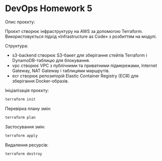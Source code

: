 # DevOps Homework 5

Опис проєкту:

Проєкт створює інфраструктуру на AWS за допомогою Terraform.  
Використовується підхід «Infrastructure as Code» з розбиттям на модулі.

Структура:

- s3-backend створює S3-бакет для зберігання стейтів Terraform і DynamoDB-таблицю для блокування.
- vpc створює VPC з публічними та приватними підмережами, Internet Gateway, NAT Gateway і таблицями маршрутів.
- ecr створює репозиторій Elastic Container Registry (ECR) для зберігання Docker-образів.

Ініціалізація проєкту:

```bash
terraform init
```

Перевірка плану змін:

```bash
terraform plan
```

Застосування змін:

```bash
terraform apply
```

Видалення ресурсів:

```bash
terraform destroy
```

